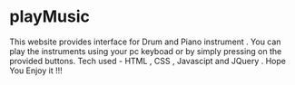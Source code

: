 # playMusic
This website provides interface for Drum and Piano instrument . You can play the instruments using your pc keyboad or by simply pressing on the provided buttons.
Tech used - HTML , CSS , Javascipt and JQuery . Hope You Enjoy it !!!
